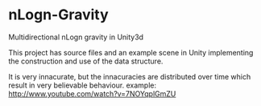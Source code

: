 nLogn-Gravity
=============

Multidirectional nLogn gravity in Unity3d

This project has source files and an example scene in Unity implementing the construction and use of the data structure.

It is very innacurate, but the innacuracies are distributed over time which result in very believable behaviour.
example: http://www.youtube.com/watch?v=7NOYqplGmZU
